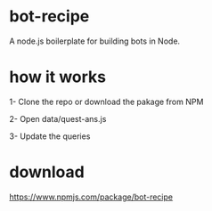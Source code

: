 # bot-recipe

A node.js boilerplate for building bots in Node.

# how it works

1- Clone the repo or download the pakage from NPM

2- Open data/quest-ans.js

3- Update the queries

# download

https://www.npmjs.com/package/bot-recipe